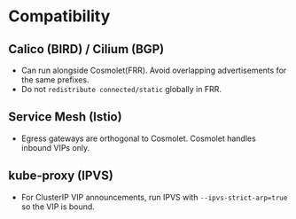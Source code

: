 
# Compatibility
## Calico (BIRD) / Cilium (BGP)
- Can run alongside Cosmolet(FRR). Avoid overlapping advertisements for the same prefixes.
- Do not `redistribute connected/static` globally in FRR.

## Service Mesh (Istio)
- Egress gateways are orthogonal to Cosmolet. Cosmolet handles inbound VIPs only.

## kube-proxy (IPVS)
- For ClusterIP VIP announcements, run IPVS with `--ipvs-strict-arp=true` so the VIP is bound.
